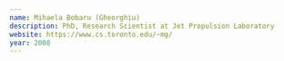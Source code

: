 ```yaml
---
name: Mihaela Bobaru (Gheorghiu)
description: PhD, Research Scientist at Jet Propulsion Laboratory
website: https://www.cs.toronto.edu/~mg/
year: 2008
---
```


